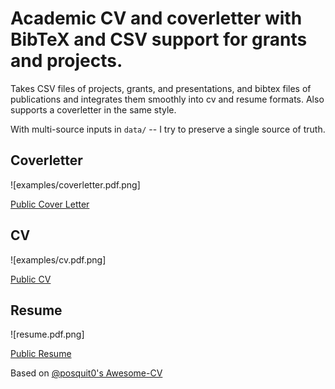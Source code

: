 # Academic CV and coverletter with BibTeX and CSV support for grants and projects.


Takes CSV files of projects, grants, and presentations, and bibtex files of publications and integrates them smoothly into cv and resume formats. Also supports a coverletter in the same style.

With multi-source inputs in `data/` -- I try to preserve a single source of truth.


## Coverletter
![examples/coverletter.pdf.png]

[Public Cover Letter](documents/coverletter.pdf)

## CV
![examples/cv.pdf.png]

[Public CV](documents/cv.pdf)

## Resume
![resume.pdf.png]

[Public Resume](documents/resume.pdf)

Based on [@posquit0's Awesome-CV](https://github.com/posquit0/Awesome-CV)